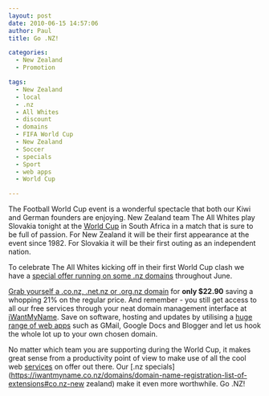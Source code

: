 ```yaml
---
layout: post
date: 2010-06-15 14:57:06
author: Paul
title: Go .NZ!

categories:
  - New Zealand
  - Promotion

tags:
  - New Zealand
  - local
  - .nz
  - All Whites
  - discount
  - domains
  - FIFA World Cup
  - New Zealand
  - Soccer
  - specials
  - Sport
  - web apps
  - World Cup

---
```


The Football World Cup event is a wonderful spectacle that both our Kiwi and German 
founders are enjoying. New Zealand team The All Whites play Slovakia tonight at the [World Cup](http://www.fifa.com/worldcup/ "FIFA World Cup") in South Africa in a match that is sure to be full of passion. For New Zealand it will be their first appearance at the event since 1982. For Slovakia it will be their first outing as an independent nation. 

To celebrate The All Whites kicking off in their first World Cup clash we have a [special offer running on some .nz domains](https://iwantmyname.co.nz/domains/co.nz-kiwi-domain-name-registration-for-new-zealand) throughout June.

[Grab yourself a .co.nz, .net.nz or .org.nz domain](https://iwantmyname.co.nz/domains/co.nz-kiwi-domain-name-registration-for-new-zealand) for **only $22.90** saving a whopping 21% on the regular price. And remember - you still get access to all our free services through your neat domain management interface at [iWantMyName](https://iwantmyname.co.nz/). Save on software, hosting and updates by utilising a [huge range of web apps](https://iwantmyname.co.nz/features/custom-domain-applications-and-dns#web-app-directory) such as GMail, Google Docs and Blogger and let us hook the whole lot up to your own chosen domain.

No matter which team you are supporting during the World Cup, it makes great sense from a productivity point of view to make use of all the cool web [services](https://iwantmyname.co.nz/services) on offer out there. Our [.nz specials](https://iwantmyname.co.nz/domains/domain-name-registration-list-of-extensions#co.nz-new zealand) make it even more worthwhile. Go .NZ!
